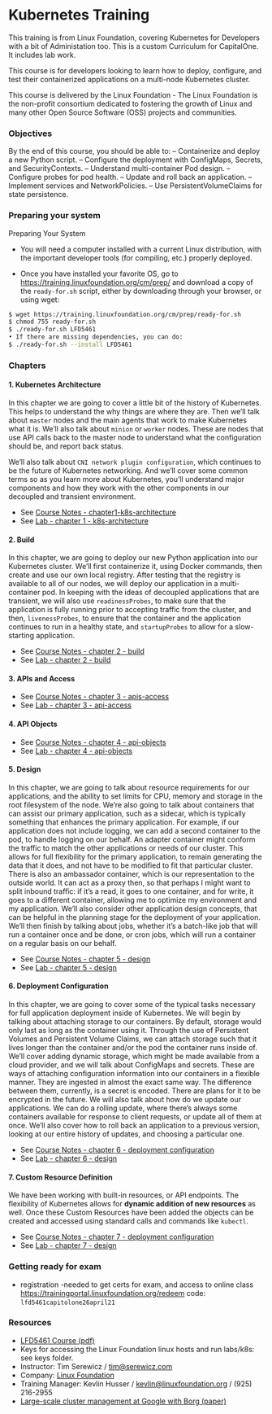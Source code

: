 # Kubernetes Training

This training is from Linux Foundation, covering Kubernetes for Developers with a bit of Administation too.
This is a custom Curriculum for CapitalOne. It includes lab work.

This course is for developers looking to learn how to deploy, configure, and test their containerized applications on a
multi-node Kubernetes cluster.

This course is delivered by the Linux Foundation - The Linux Foundation is the non-profit consortium dedicated to fostering the growth of Linux and many other Open Source Software (OSS) projects and communities.


### Objectives
By the end of this course, you should be able to:
– Containerize and deploy a new Python script.
– Configure the deployment with ConfigMaps, Secrets, and SecurityContexts.
– Understand multi-container Pod design.
– Configure probes for pod health.
– Update and roll back an application.
– Implement services and NetworkPolicies.
– Use PersistentVolumeClaims for state persistence.


### Preparing your system
Preparing Your System
- You will need a computer installed with a current Linux distribution, with the important developer tools (for compiling,
etc.) properly deployed.

- Once you have installed your favorite OS, go to https://training.linuxfoundation.org/cm/prep/ and download a copy of the
`ready-for.sh` script, either by downloading through your browser, or using wget:
```bash
$ wget https://training.linuxfoundation.org/cm/prep/ready-for.sh
$ chmod 755 ready-for.sh
$ ./ready-for.sh LFD5461
• If there are missing dependencies, you can do:
$ ./ready-for.sh --install LFD5461
```


### Chapters

#### 1. Kubernetes Architecture
In this chapter we are going to cover a little bit of the history of Kubernetes. This helps to understand the why things are
where they are. Then we’ll talk about `master` nodes and the main agents that work to make Kubernetes what it is. We’ll also talk about `minion` or `worker` nodes. These are nodes that use API calls back to the master node to understand what the configuration should be, and report back status.

We’ll also talk about `CNI network plugin configuration`, which continues to be the future of Kubernetes networking. And we’ll cover some common terms so as you learn more about Kubernetes, you’ll understand major components and how they work with the other components in our decoupled and transient environment.

- See [Course Notes - chapter1-k8s-architecture](course-notes/chapter1-k8s-architecture.md)
- See [Lab - chapter 1 - k8s-architecture](labs/lab-1/lab_1.md)


#### 2. Build
In this chapter, we are going to deploy our new Python application into our Kubernetes cluster. We’ll first containerize it, using Docker commands, then create and use our own local registry. After testing that the registry is available to all of our nodes, we
will deploy our application in a multi-container pod. In keeping with the ideas of decoupled applications that are transient, we will also use `readinessProbes`, to make sure that the application is fully running prior to accepting traffic from the cluster, and then, `livenessProbes`, to ensure that the container and the application continues to run in a healthy state, and `startupProbes` to allow for a slow-starting application.
- See [Course Notes - chapter 2 - build](course-notes/chapter2-build.md)
- See [Lab - chapter 2 - build](labs/lab-2/lab_2.md)


#### 3. APIs and Access
- See [Course Notes - chapter 3 - apis-access](course-notes/chapter3-apis-access.md)
- See [Lab - chapter 3 - api-access](labs/lab-3/lab_3.md)


#### 4. API Objects
- See [Course Notes - chapter 4 - api-objects](course-notes/chapter4-api-objects.md)
- See [Lab - chapter 4 - api-objects](labs/lab-4/lab_4.md)


#### 5. Design
In this chapter, we are going to talk about resource requirements for our applications, and the ability to set limits for CPU,
memory and storage in the root filesystem of the node. We’re also going to talk about containers that can assist our primary
application, such as a sidecar, which is typically something that enhances the primary application. For example, if our application
does not include logging, we can add a second container to the pod, to handle logging on our behalf. An adapter
container might conform the traffic to match the other applications or needs of our cluster. This allows for full flexibility for the
primary application, to remain generating the data that it does, and not have to be modified to fit that particular cluster. There
is also an ambassador container, which is our representation to the outside world. It can act as a proxy then, so that perhaps
I might want to split inbound traffic: if it’s a read, it goes to one container, and for write, it goes to a different container, allowing
me to optimize my environment and my application. We’ll also consider other application design concepts, that can be helpful
in the planning stage for the deployment of your application. We’ll then finish by talking about jobs, whether it’s a batch-like
job that will run a container once and be done, or cron jobs, which will run a container on a regular basis on our behalf.

- See [Course Notes - chapter 5 - design](course-notes/chapter5-design.md)
- See [Lab - chapter 5 - design](labs/lab-5/lab_5.md)


#### 6. Deployment Configuration
In this chapter, we are going to cover some of the typical tasks necessary for full application deployment inside of Kubernetes.
We will begin by talking about attaching storage to our containers. By default, storage would only last as long as the container
using it. Through the use of Persistent Volumes and Persistent Volume Claims, we can attach storage such that it lives longer
than the container and/or the pod the container runs inside of. We’ll cover adding dynamic storage, which might be made
available from a cloud provider, and we will talk about ConfigMaps and secrets. These are ways of attaching configuration
information into our containers in a flexible manner. They are ingested in almost the exact same way. The difference between
them, currently, is a secret is encoded. There are plans for it to be encrypted in the future. We will also talk about how do we
update our applications. We can do a rolling update, where there’s always some containers available for response to client
requests, or update all of them at once. We’ll also cover how to roll back an application to a previous version, looking at our
entire history of updates, and choosing a particular one.

- See [Course Notes - chapter 6 - deployment configuration](course-notes/chapter6-deployment-configuration.md)
- See [Lab - chapter 6 - design](labs/lab-6/lab_6.md)


#### 7. Custom Resource Definition

We have been working with built-in resources, or API endpoints. The flexibility of Kubernetes allows for **dynamic addition of
new resources** as well. Once these Custom Resources have been added the objects can be created and accessed using
standard calls and commands like `kubectl`.

- See [Course Notes - chapter 7 - deployment configuration](course-notes/chapter7-custom-resource-definition.md)
- See [Lab - chapter 7 - design](labs/lab-7/lab_7.md)



### Getting ready for exam
- registration -needed to get certs for exam, and access to online class
 https://trainingportal.linuxfoundation.org/redeem
 code:  `lfd5461capitolone26april21`


### Resources
 - [LFD5461 Course (pdf)](course/LFD5461-WM_V1.20.pdf)
 - Keys for accessing the Linux Foundation linux hosts and run labs/k8s: see keys folder.
 - Instructor: Tim Serewicz / tim@serewicz.com
 - Company: [Linux Foundation](https://www.linuxfoundation.org/)
 - Training Manager: Kevlin Husser / kevlin@linuxfoundation.org / (925) 216-2955
 - [Large-scale cluster management at Google with Borg (paper)](https://research.google/pubs/pub43438/)
